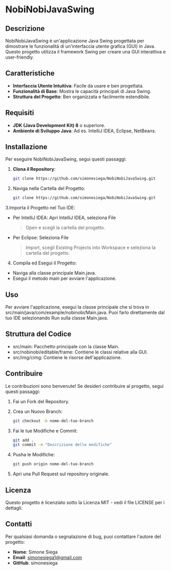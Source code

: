 # NobiNobiJavaSwing

## Descrizione

NobiNobiJavaSwing è un'applicazione Java Swing progettata per dimostrare le funzionalità di un'interfaccia utente grafica (GUI) in Java. Questo progetto utilizza il framework Swing per creare una GUI interattiva e user-friendly.

## Caratteristiche

- **Interfaccia Utente Intuitiva**: Facile da usare e ben progettata.
- **Funzionalità di Base**: Mostra le capacità principali di Java Swing.
- **Struttura del Progetto**: Ben organizzata e facilmente estendibile.

## Requisiti

- **JDK (Java Development Kit) 8** o superiore.
- **Ambiente di Sviluppo Java**: Ad es. IntelliJ IDEA, Eclipse, NetBeans.

## Installazione

Per eseguire NobiNobiJavaSwing, segui questi passaggi:

1. **Clona il Repository**:

   ```bash
   git clone https://github.com/simonesiega/NobiNobiJavaSwing.git

2. Naviga nella Cartella del Progetto:
   ```bash
   git clone https://github.com/simonesiega/NobiNobiJavaSwing.git

3.Importa il Progetto nel Tuo IDE:

- Per IntelliJ IDEA: Apri IntelliJ IDEA, seleziona File
  > Open e scegli la cartella del progetto.
- Per Eclipse: Seleziona File
  > Import, scegli Existing Projects into Workspace e seleziona la cartella del progetto.

4. Compila ed Esegui il Progetto:
- Naviga alla classe principale Main.java.
- Esegui il metodo main per avviare l'applicazione.

## Uso
Per avviare l'applicazione, esegui la classe principale che si trova in src/main/java/com/example/nobinobi/Main.java. 
Puoi farlo direttamente dal tuo IDE selezionando Run sulla classe Main.java.  

## Struttura del Codice
- src/main: Pacchetto principale con la classe Main.
- src/nobinobi/editable/frame: Contiene le classi relative alla GUI.
- src/img/cimg: Contiene le risorse dell'applicazione.

## Contribuire
Le contribuzioni sono benvenute! Se desideri contribuire al progetto, segui questi passaggi:

1. Fai un Fork del Repository.
  
2. Crea un Nuovo Branch:
   ```bash
   git checkout -b nome-del-tuo-branch

3. Fai le tue Modifiche e Commit:
   ```bash
   git add .
   git commit -m "Descrizione delle modifiche" 
   
4. Pusha le Modifiche:
    ```bash
    git push origin nome-del-tuo-branch
   
5. Apri una Pull Request sul repository originale.

## Licenza
Questo progetto è licenziato sotto la Licenza MIT - vedi il file LICENSE per i dettagli.

## Contatti
Per qualsiasi domanda o segnalazione di bug, puoi contattare l'autore del progetto:

- **Nome**: Simone Siega
- **Email**: simonesiega1@gmail.com
- **GitHub**: simonesiega
